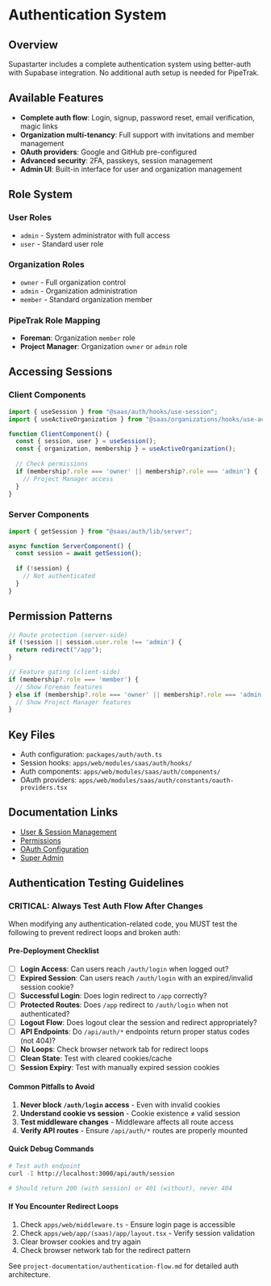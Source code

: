 # Authentication System

## Overview
Supastarter includes a complete authentication system using better-auth with Supabase integration. No additional auth setup is needed for PipeTrak.

## Available Features
- **Complete auth flow**: Login, signup, password reset, email verification, magic links
- **Organization multi-tenancy**: Full support with invitations and member management
- **OAuth providers**: Google and GitHub pre-configured
- **Advanced security**: 2FA, passkeys, session management
- **Admin UI**: Built-in interface for user and organization management

## Role System

### User Roles
- `admin` - System administrator with full access
- `user` - Standard user role

### Organization Roles  
- `owner` - Full organization control
- `admin` - Organization administration
- `member` - Standard organization member

### PipeTrak Role Mapping
- **Foreman**: Organization `member` role
- **Project Manager**: Organization `owner` or `admin` role

## Accessing Sessions

### Client Components
```typescript
import { useSession } from "@saas/auth/hooks/use-session";
import { useActiveOrganization } from "@saas/organizations/hooks/use-active-organization";

function ClientComponent() {
  const { session, user } = useSession();
  const { organization, membership } = useActiveOrganization();
  
  // Check permissions
  if (membership?.role === 'owner' || membership?.role === 'admin') {
    // Project Manager access
  }
}
```

### Server Components
```typescript
import { getSession } from "@saas/auth/lib/server";

async function ServerComponent() {
  const session = await getSession();
  
  if (!session) {
    // Not authenticated
  }
}
```

## Permission Patterns
```typescript
// Route protection (server-side)
if (!session || session.user.role !== 'admin') {
  return redirect("/app");
}

// Feature gating (client-side)
if (membership?.role === 'member') {
  // Show Foreman features
} else if (membership?.role === 'owner' || membership?.role === 'admin') {
  // Show Project Manager features
}
```

## Key Files
- Auth configuration: `packages/auth/auth.ts`
- Session hooks: `apps/web/modules/saas/auth/hooks/`
- Auth components: `apps/web/modules/saas/auth/components/`
- OAuth providers: `apps/web/modules/saas/auth/constants/oauth-providers.tsx`

## Documentation Links
- [User & Session Management](https://supastarter.dev/docs/nextjs/authentication/user-and-session)
- [Permissions](https://supastarter.dev/docs/nextjs/authentication/permissions)
- [OAuth Configuration](https://supastarter.dev/docs/nextjs/authentication/oauth)
- [Super Admin](https://supastarter.dev/docs/nextjs/authentication/superadmin)

## Authentication Testing Guidelines

### CRITICAL: Always Test Auth Flow After Changes

When modifying any authentication-related code, you MUST test the following to prevent redirect loops and broken auth:

#### Pre-Deployment Checklist
- [ ] **Login Access**: Can users reach `/auth/login` when logged out?
- [ ] **Expired Session**: Can users reach `/auth/login` with an expired/invalid session cookie?
- [ ] **Successful Login**: Does login redirect to `/app` correctly?
- [ ] **Protected Routes**: Does `/app` redirect to `/auth/login` when not authenticated?
- [ ] **Logout Flow**: Does logout clear the session and redirect appropriately?
- [ ] **API Endpoints**: Do `/api/auth/*` endpoints return proper status codes (not 404)?
- [ ] **No Loops**: Check browser network tab for redirect loops
- [ ] **Clean State**: Test with cleared cookies/cache
- [ ] **Session Expiry**: Test with manually expired session cookies

#### Common Pitfalls to Avoid
1. **Never block `/auth/login` access** - Even with invalid cookies
2. **Understand cookie vs session** - Cookie existence ≠ valid session
3. **Test middleware changes** - Middleware affects all route access
4. **Verify API routes** - Ensure `/api/auth/*` routes are properly mounted

#### Quick Debug Commands
```bash
# Test auth endpoint
curl -I http://localhost:3000/api/auth/session

# Should return 200 (with session) or 401 (without), never 404
```

#### If You Encounter Redirect Loops
1. Check `apps/web/middleware.ts` - Ensure login page is accessible
2. Check `apps/web/app/(saas)/app/layout.tsx` - Verify session validation
3. Clear browser cookies and try again
4. Check browser network tab for the redirect pattern

See `project-documentation/authentication-flow.md` for detailed auth architecture.